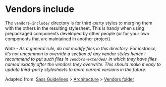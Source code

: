 # Vendors include

The `vendors-include/` directory is for third-party styles to merging them with the others in the resulting stylesheet. This is handy when using prepackaged components developed by other people (or for your own components that are maintained in another project). 

*Note -  As a general rule, do not modify files in this directory. For instance, it’s not uncommon to override a section of any vendor styles hence i recommend to put such files in `vendors-extended/` in which they have files named exactly after the vendors they overwrite.
This should make it easy to update third-party stylesheets to more current versions in the future.*

Adapted from: [Sass Guidelines](http://sass-guidelin.es/) > [Architecture](http://sass-guidelin.es/#architecture) > [Vendors folder](http://sass-guidelin.es/#vendors-folder)
